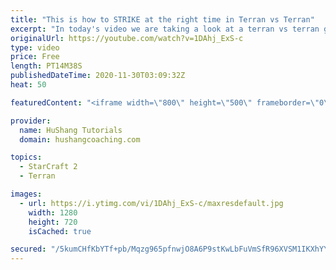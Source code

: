 ```yaml
---
title: "This is how to STRIKE at the right time in Terran vs Terran"
excerpt: "In today's video we are taking a look at a terran vs terran game I played that showcases some patience and how I like to calculate when it's the correct time to attack!  Coaching -------------------------------------------------------------------------- Website: https://www.hushangcoaching.com  Interested"
originalUrl: https://youtube.com/watch?v=1DAhj_ExS-c
type: video
price: Free
length: PT14M38S
publishedDateTime: 2020-11-30T03:09:32Z
heat: 50

featuredContent: "<iframe width=\"800\" height=\"500\" frameborder=\"0\" src=\"https://www.youtube.com/embed/1DAhj_ExS-c\" allow=\"accelerometer; autoplay; encrypted-media; gyroscope; picture-in-picture\" allowfullscreen></iframe>"

provider:
  name: HuShang Tutorials
  domain: hushangcoaching.com

topics:
  - StarCraft 2
  - Terran

images:
  - url: https://i.ytimg.com/vi/1DAhj_ExS-c/maxresdefault.jpg
    width: 1280
    height: 720
    isCached: true

secured: "/5kumCHfKbYTf+pb/Mqzg965pfnwjO8A6P9stKwLbFuVmSfR96XVSM1IKXhYYVFKOiX1W9kCCOZtgVW4KRWoQWu1uM4h928LiaDIkjxVowPDxTgI4eAj6N2S3cLiQlusddkCNtewx/V8e1COczzVgGLv9fso86KT49s1Ang+1DlBnQROpDI707kHWgNRXHMfNeSyw7Iqzt+hGz2tvHbZDisXcj5Nsw8PbIi4Fu26MPQ0zB6r94NRB6o4KX6JfIqZUfp3r6l7InGO3kMzpSwhaaa0toMXZw7y+UnKUMjJDYI5TBXwl2ySd+jKChqXBqTM5gTnHe6egANyjJ/TIcuPiSiXOIHt1PokGrM9Y3tUaj9hZM7LfTBWETEhWmyD4jTVFE2uRDOB6W0NdU6WDEJPtYAAvEiBjZFMPx1ILkkMYjI=;f0iTAd1ybs4nyhTq09giqw=="
---
```


